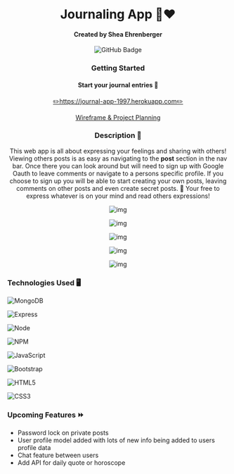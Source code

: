 
<div id="description" align="center">



# Journaling App 📝❤️



#### Created by Shea Ehrenberger

![GitHub Badge](https://img.shields.io/github/followers/xiesheaeix?style=social)



### Getting Started


#### Start your journal entries 🔗

[✏️https://journal-app-1997.herokuapp.com✏️](https://journal-app-1997.herokuapp.com/posts)
  
[Wireframe & Project Planning](https://trello.com/b/Ct6xoEnx/project-2P)

  

### Description 📝

  This web app is all about expressing your feelings and sharing with others! Viewing others posts is as easy as navigating to the **post** section in the nav bar. Once there you can look around but will need to sign up with Google Oauth to leave comments or navigate to a persons specific profile. If you choose to sign up you will be able to start creating your own posts, leaving comments on other posts and even create secret posts. 🤫 Your free to express whatever is on your mind and read others expressions!
 
  
![img](https://imgur.com/PpntiQL.jpg)
  
![img](https://imgur.com/L9ihUN8.jpg)

![img](https://imgur.com/uHBZJBT.jpg)
  
![img](https://imgur.com/cXFGeob.jpg)
  
![img](https://imgur.com/kbZeeqb.jpg)

</div>



### Technologies Used 🖥

![MongoDB](https://img.shields.io/badge/MongoDB-4EA94B?style=for-the-badge&logo=mongodb&logoColor=white)

![Express](https://img.shields.io/badge/Express.js-000000?style=for-the-badge&logo=express&logoColor=white)

![Node](https://img.shields.io/badge/Node.js-339933?style=for-the-badge&logo=nodedotjs&logoColor=white)

![NPM](https://img.shields.io/badge/npm-CB3837?style=for-the-badge&logo=npm&logoColor=white)

![JavaScript](https://img.shields.io/badge/javascript-%23323330.svg?style=for-the-badge&logo=javascript&logoColor=%23F7DF1E)

![Bootstrap](https://img.shields.io/badge/Bootstrap-563D7C?style=for-the-badge&logo=bootstrap&logoColor=white)

![HTML5](https://img.shields.io/badge/html5-%23E34F26.svg?style=for-the-badge&logo=html5&logoColor=white)

![CSS3](https://img.shields.io/badge/css3-%231572B6.svg?style=for-the-badge&logo=css3&logoColor=white)

      
### Upcoming Features ⏩
- Password lock on private posts
- User profile model added with lots of new info being added to users profile data
- Chat feature between users
- Add API for daily quote or horoscope
